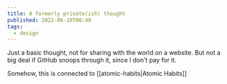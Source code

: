 ```yaml
---
title: A formerly private(ish) thought
published: 2022-06-10T00:40
tags:
  - design
---
```

Just a basic thought, not for sharing with the world on a website. But not a big deal if GitHub snoops through it, since I don't pay for it.

Somehow, this is connected to [[atomic-habits|Atomic Habits]]